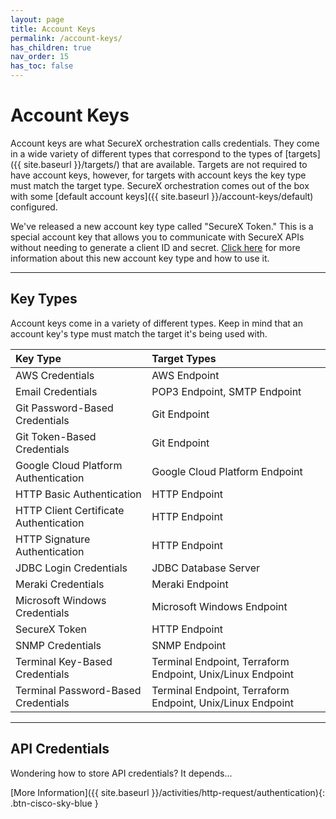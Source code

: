 ```yaml
---
layout: page
title: Account Keys
permalink: /account-keys/
has_children: true
nav_order: 15
has_toc: false
---
```


# Account Keys
Account keys are what SecureX orchestration calls credentials. They come in a wide variety of different types that correspond to the types of [targets]({{ site.baseurl }}/targets/) that are available. Targets are not required to have account keys, however, for targets with account keys the key type must match the target type. SecureX orchestration comes out of the box with some [default account keys]({{ site.baseurl }}/account-keys/default) configured.

<div class="cisco-alert cisco-alert-info"><i class="fa fa-info-circle mr-1 cisco-icon-info"></i> We've released a new account key type called "SecureX Token." This is a special account key that allows you to communicate with SecureX APIs without needing to generate a client ID and secret. <a href="{{ site.baseurl }}/account-keys/securex-token">Click here</a> for more information about this new account key type and how to use it.</div>

---

## Key Types
Account keys come in a variety of different types. Keep in mind that an account key's type must match the target it's being used with.

| Key Type | Target Types |
|:---------|:-------------|
| AWS Credentials | AWS Endpoint |
| Email Credentials | POP3 Endpoint, SMTP Endpoint |
| Git Password-Based Credentials | Git Endpoint |
| Git Token-Based Credentials | Git Endpoint |
| Google Cloud Platform Authentication | Google Cloud Platform Endpoint |
| HTTP Basic Authentication | HTTP Endpoint |
| HTTP Client Certificate Authentication | HTTP Endpoint |
| HTTP Signature Authentication | HTTP Endpoint |
| JDBC Login Credentials | JDBC Database Server |
| Meraki Credentials | Meraki Endpoint |
| Microsoft Windows Credentials | Microsoft Windows Endpoint |
| SecureX Token | HTTP Endpoint |
| SNMP Credentials | SNMP Endpoint |
| Terminal Key-Based Credentials | Terminal Endpoint, Terraform Endpoint, Unix/Linux Endpoint |
| Terminal Password-Based Credentials | Terminal Endpoint, Terraform Endpoint, Unix/Linux Endpoint |

---

## API Credentials
Wondering how to store API credentials? It depends...

[More Information]({{ site.baseurl }}/activities/http-request/authentication){: .btn-cisco-sky-blue }